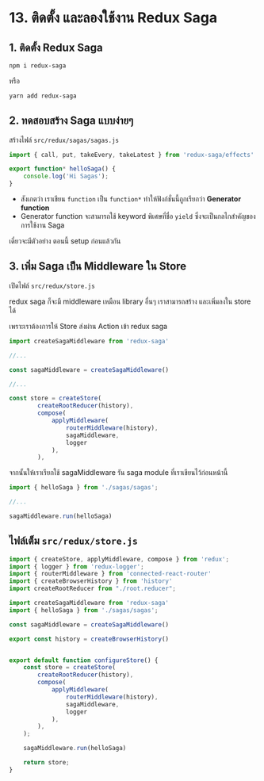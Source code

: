 
# 13. ติดตั้ง และลองใช้งาน Redux Saga

## 1. ติดตั้ง Redux Saga

```bash
npm i redux-saga
```

หรือ

```bash
yarn add redux-saga
```

## 2. ทดสอบสร้าง Saga แบบง่ายๆ 

สร้างไฟล์ `src/redux/sagas/sagas.js`

```js
import { call, put, takeEvery, takeLatest } from 'redux-saga/effects'

export function* helloSaga() {
    console.log('Hi Sagas');
} 
```

- สังเกตว่า เราเขียน `function` เป็น `function*` ทำให้ฟังก์ชั่นนี้ถูกเรียกว่า **Generator function**
- Generator function จะสามารถใช้ keyword พิเศษที่ชื่อ `yield` ซึ่งจะเป็นกลไกสำคัญของการใช้งาน Saga 

เดี๋ยวจะมีตัวอย่าง ตอนนี้ setup ก่อนแล้วกัน

## 3. เพิ่ม Saga เป็น Middleware ใน Store 

เปิดไฟล์ `src/redux/store.js`

redux saga ก็จะมี middleware เหมือน library อื่นๆ เราสามารถสร้าง และเพิ่มลงใน store ได้

เพราะเราต้องการให้ Store ส่งผ่าน Action เข้า redux saga 

```js
import createSagaMiddleware from 'redux-saga'

//...

const sagaMiddleware = createSagaMiddleware()

//...

const store = createStore(
        createRootReducer(history),
        compose(
            applyMiddleware(
                routerMiddleware(history),
                sagaMiddleware,
                logger
            ),
        ),
```

จากนั้นให้เราเรียกใช้ sagaMiddleware รัน saga module ที่เราเขียนไว้ก่อนหน้านี้ 

```js
import { helloSaga } from './sagas/sagas';

//...

sagaMiddleware.run(helloSaga)
```
## ไฟล์เต็ม `src/redux/store.js`

```js
import { createStore, applyMiddleware, compose } from 'redux';
import { logger } from 'redux-logger';
import { routerMiddleware } from 'connected-react-router'
import { createBrowserHistory } from 'history'
import createRootReducer from "./root.reducer";

import createSagaMiddleware from 'redux-saga'
import { helloSaga } from './sagas/sagas';

const sagaMiddleware = createSagaMiddleware()

export const history = createBrowserHistory()


export default function configureStore() {
    const store = createStore(
        createRootReducer(history),
        compose(
            applyMiddleware(
                routerMiddleware(history),
                sagaMiddleware,
                logger
            ),
        ),
    );

    sagaMiddleware.run(helloSaga)

    return store;
}

```
